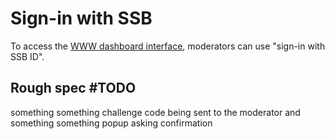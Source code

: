 # Sign-in with SSB

To access the [WWW dashboard interface](Web%20Dashboard.md), moderators can use "sign-in with SSB ID".

## Rough spec #TODO 

something something challenge code being sent to the moderator and something something popup asking confirmation